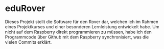 # eduRover
Dieses Projekt stellt die Software für den Rover dar, welchen ich im Rahmen eines Projektkurses und einer besonderen Lernleistung entwickelt habe.
Um nicht auf dem Raspberry direkt programmieren zu müssen, habe ich den Programmcode über Github mit dem Raspberry synchronisiert, was die vielen Commits erklärt. 
